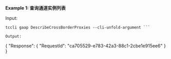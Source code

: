 **Example 1: 查询通道实例列表**



Input: 

```
tccli gaap DescribeCrossBorderProxies --cli-unfold-argument ```

Output: 
```
{
    "Response": {
        "RequestId": "ca705529-e783-42a3-88c1-2cbe1e915ee6"
    }
}
```

